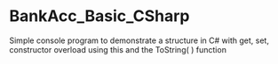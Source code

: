 # BankAcc_Basic_CSharp
 Simple console program to demonstrate a structure in C# with get, set, constructor overload using this and the ToString( ) function
